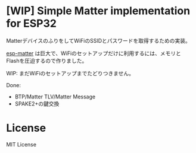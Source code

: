 # [WIP] Simple Matter implementation for ESP32

MatterデバイスのふりをしてWiFiのSSIDとパスワードを取得するための実装。

[esp-matter](https://github.com/espressif/esp-matter) は巨大で、WiFiのセットアップだけに利用するには、メモリとFlashを圧迫するので作りました。

WIP: まだWiFiのセットアップまでたどりつきません。

Done:

- BTP/Matter TLV/Matter Message
- SPAKE2+の鍵交換

# License

MIT License
